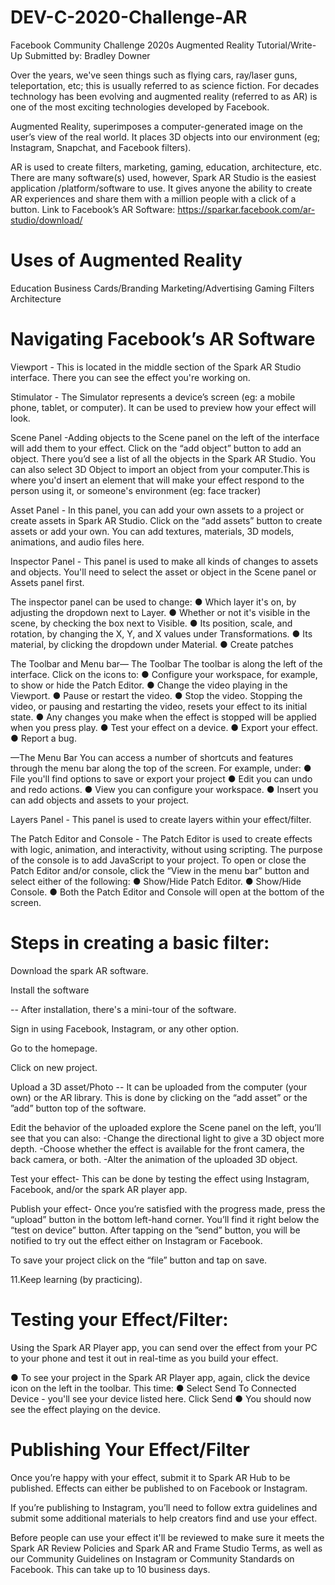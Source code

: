 # DEV-C-2020-Challenge-AR
Facebook Community Challenge 2020s
Augmented Reality Tutorial/Write-Up
Submitted by: Bradley Downer

Over the years, we've seen things such as flying cars, ray/laser guns, teleportation, etc; this
is usually referred to as science fiction. For decades technology has been evolving and
augmented reality (referred to as AR) is one of the most exciting technologies developed by
Facebook.

Augmented Reality, superimposes a computer-generated image on the user’s view of the
real world. It places 3D objects into our environment (eg; Instagram, Snapchat, and
Facebook filters).

AR is used to create filters, marketing, gaming, education, architecture, etc.
There are many software(s) used, however, Spark AR Studio is the easiest application
/platform/software to use. It gives anyone the ability to create AR experiences and share
them with a million people with a click of a button.
Link to Facebook’s AR Software:
https://sparkar.facebook.com/ar-studio/download/

# Uses of Augmented Reality
Education
Business Cards/Branding
Marketing/Advertising
Gaming
Filters
Architecture

# Navigating Facebook’s AR Software
Viewport - This is located in the middle section of the Spark AR Studio
interface. There you can see the effect you're working on.

Stimulator - The Simulator represents a device’s screen (eg: a mobile phone,
tablet, or computer). It can be used to preview how your effect will look.

Scene Panel -Adding objects to the Scene panel on the left of the interface will add them to your
effect. Click on the “add object” button to add an object. There you’d see a list of all
the objects in the Spark AR Studio. You can also select 3D Object to import an object
from your computer.This is where you'd insert an element that will make your effect respond to the person
using it, or someone's environment (eg: face tracker)

Asset Panel - In this panel, you can add your own assets to a project or create
assets in Spark AR Studio. Click on the “add assets” button to create assets or
add your own. You can add textures, materials, 3D models, animations, and
audio files here.

Inspector Panel - This panel is used to make all kinds of changes to assets and
objects. You'll need to select the asset or object in the Scene panel or Assets
panel first.

The inspector panel can be used to change:
● Which layer it's on, by adjusting the dropdown next to Layer.
● Whether or not it's visible in the scene, by checking the box next to Visible.
● Its position, scale, and rotation, by changing the X, Y, and X values under
Transformations.
● Its material, by clicking the dropdown under Material.
● Create patches

The Toolbar and Menu bar— The Toolbar
The toolbar is along the left of the interface. Click on the icons to:
● Configure your workspace, for example, to show or hide the Patch Editor.
● Change the video playing in the Viewport.
● Pause or restart the video.
● Stop the video. Stopping the video, or pausing and restarting the video, resets
your effect to its initial state.
● Any changes you make when the effect is stopped will be applied when you
press play.
● Test your effect on a device.
● Export your effect.
● Report a bug.

—The Menu Bar
You can access a number of shortcuts and features through the menu bar along the
top of the screen. For example, under:
● File you'll find options to save or export your project
● Edit you can undo and redo actions.
● View you can configure your workspace.
● Insert you can add objects and assets to your project.

Layers Panel - This panel is used to create layers within your effect/filter.

The Patch Editor and Console - The Patch Editor is used to create effects with logic, animation, and interactivity,
without using scripting. The purpose of the console is to add JavaScript to your
project.
To open or close the Patch Editor and/or console, click the “View in the menu bar”
button and select either of the following:
● Show/Hide Patch Editor.
● Show/Hide Console.
● Both the Patch Editor and Console will open at the bottom of the screen.

# Steps in creating a basic filter:
Download the spark AR software.

Install the software

-- After installation, there's a mini-tour of the software.

Sign in using Facebook, Instagram, or any other option.

Go to the homepage.

Click on new project.

Upload a 3D asset/Photo -- It can be uploaded from the computer (your own) or the
AR library. This is done by clicking on the “add asset” or the ”add” button top of the
software.

Edit the behavior of the uploaded explore the Scene panel on the left, you’ll see that
you can also: -Change the directional light to give a 3D object more depth. -Choose
whether the effect is available for the front camera, the back camera, or both. -Alter
the animation of the uploaded 3D object.

Test your effect- This can be done by testing the effect using Instagram, Facebook,
and/or the spark AR player app.

Publish your effect- Once you’re satisfied with the progress made, press the “upload”
button in the bottom left-hand corner. You’ll find it right below the “test on device”
button. After tapping on the ”send” button, you will be notified to try out the effect
either on Instagram or Facebook.

To save your project click on the “file” button and tap on save.

11.Keep learning (by practicing).

# Testing your Effect/Filter:
Using the Spark AR Player app, you can send over the effect from your PC to your phone
and test it out in real-time as you build your effect.

● To see your project in the Spark AR Player app, again, click the device icon on the
left in the toolbar. This time:
● Select Send To Connected Device - you'll see your device listed here. Click Send
● You should now see the effect playing on the device.

# Publishing Your Effect/Filter

Once you’re happy with your effect, submit it to Spark AR Hub to be published.
Effects can either be published to on Facebook or Instagram.

If you’re publishing to Instagram, you’ll need to follow extra guidelines and submit
some additional materials to help creators find and use your effect.

Before people can use your effect it'll be reviewed to make sure it meets the Spark
AR Review Policies and Spark AR and Frame Studio Terms, as well as our
Community Guidelines on Instagram or Community Standards on Facebook. This
can take up to 10 business days.

